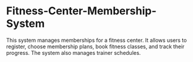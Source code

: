 # Fitness-Center-Membership-System
This system manages memberships for a fitness center. It allows users to register, choose membership plans, book fitness classes, and track their progress. The system also manages trainer schedules.
